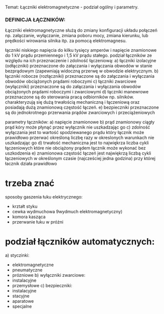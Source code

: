 Temat: Łączniki elektromagnetyczne - podział ogólny i parametry. 

### DEFINICJA ŁĄCZNIKÓW: 
Łączniki elektromagnetyczne służą do zmiany konfiguracji układu połączeń np. załączanie, wyłączanie, zmiana poboru mocy, zmiana kierunku, lub prędkości wirowania silnika itp. za pomocą elektromagnesu. 

łączniki niskiego napięcia do kilku tysięcy amperów i napięcie znamionowe do 1 kV prądu przemiennego i 1,5 kV prądu stałego. 
podział łączników ze względu na ich przeznaczenie i zdolność łączeniową: 
a) łączniki izolacyjne (odłączniki) przeznaczone do załączania i wyłączania obwodów w stanie bezprądowym (zapewniają widoczną przerwę w obwodzie elektrycznym. 
b) łączniki robocze (rozłączniki) przeznaczone są do załączania i wyłączania obwodów obciążonych prądami roboczymi 
c) łączniki zwarciowe (wyłączniki) przeznaczone są do załączania i wyłączania obwodów obciążonych prądami roboczymi i zwarciowymi
d) łączniki manewrowe przeznaczone są do sterowania pracą odbiorników np. silników. charakteryzują się dużą trwałością mechaniczną i łączeniową oraz posiadają dużą znamionową częstość łączeń. 
e) bezpieczniki przeznaczone są do jednokrotnego przerwania prądów zwarciowych i przeciążeniowych 

parametry łączników: 
a) napięcie znamionowe
b) prąd znamionowy ciągły prąd kóry może płynąć przez wyłącznik nie uszkadzając go 
c) zdolność wyłączania jest to wartość spodziewanego prądu który łącznik może prawidłowo przerwać określoną liczbę razy w okreslonych warunkach nie uszkadzając go
d) trwałość mechaniczna jest to najwiękrza liczba cykli łączeniowych które nie obciążony prądem łącznik może wykonać bez uszkodzenia 
e) znamionowa częstość łączeń jest najwiękrzą liczbą cykli łączeniowych w określonym czasie (najcześciej jedna godzina) przy której łacznik działa prawidłowo 

# trzeba znać
sposoby gaszenia łuku elektrycznego: 
- krztałt styku 
- cewka wydmuchowa 9wydmuch elektromagnetyczny) 
- komora kasząca 
- przerwanie łuku w próżni 

# podział łączników automatycznych: 
a) styczinki: 
- elektromagnetyczne
- pneumatyczne
- prózniowe
b) wyłączniki zwarciowe: 
- instalacyjne 
- przemysłowe
c) bezpieczniki:
- instalacyjne
- stacyjne
- aparatowe
- specjalne

